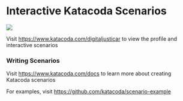 # Interactive Katacoda Scenarios

[![](http://shields.katacoda.com/katacoda/digitaljusticar/count.svg)](https://www.katacoda.com/digitaljusticar "Get your profile on Katacoda.com")

Visit https://www.katacoda.com/digitaljusticar to view the profile and interactive scenarios

### Writing Scenarios
Visit https://www.katacoda.com/docs to learn more about creating Katacoda scenarios

For examples, visit https://github.com/katacoda/scenario-example
